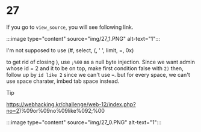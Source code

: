 # 27

If you go to `view_source`, you will see following link.

:::image type="content" source="img/27_1.PNG" alt-text="1":::

I'm not supposed to use 
(#, select, \(, ' ', limit, =, 0x)

to get rid of closing ), use `;%00` as a null byte injection. Since we want admin whose id = 2 and it to be on top, make first condition false with
`2)` then, follow up by `id like 2` since we can't use `=`.
but for every space, we can't use space charater, imbed tab space instead.

> [!TIP]
> https://webhacking.kr/challenge/web-12/index.php?no=2)%09or%09no%09like%092;%00



:::image type="content" source="img/27_0.PNG" alt-text="1":::